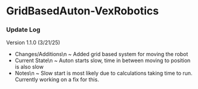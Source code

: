 # GridBasedAuton-VexRobotics

### Update Log
Version 1.1.0 (3/21/25)
- Changes/Additions\n
  ~ Added grid based system for moving the robot
- Current State\n
  ~ Auton starts slow, time in between moving to position is also slow
- Notes\n
  ~ Slow start is most likely due to calculations taking time to run. Currently working on a fix for this.
